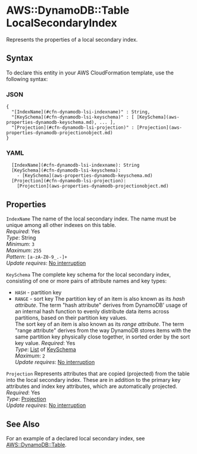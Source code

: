 # AWS::DynamoDB::Table LocalSecondaryIndex<a name="aws-properties-dynamodb-lsi"></a>

Represents the properties of a local secondary index\.

## Syntax<a name="aws-properties-dynamodb-lsi-syntax"></a>

To declare this entity in your AWS CloudFormation template, use the following syntax:

### JSON<a name="aws-properties-dynamodb-lsi-syntax.json"></a>

```
{
  "[IndexName](#cfn-dynamodb-lsi-indexname)" : String,
  "[KeySchema](#cfn-dynamodb-lsi-keyschema)" : [ [KeySchema](aws-properties-dynamodb-keyschema.md), ... ],
  "[Projection](#cfn-dynamodb-lsi-projection)" : [Projection](aws-properties-dynamodb-projectionobject.md)
}
```

### YAML<a name="aws-properties-dynamodb-lsi-syntax.yaml"></a>

```
  [IndexName](#cfn-dynamodb-lsi-indexname): String
  [KeySchema](#cfn-dynamodb-lsi-keyschema): 
    - [KeySchema](aws-properties-dynamodb-keyschema.md)
  [Projection](#cfn-dynamodb-lsi-projection): 
    [Projection](aws-properties-dynamodb-projectionobject.md)
```

## Properties<a name="aws-properties-dynamodb-lsi-properties"></a>

`IndexName`  <a name="cfn-dynamodb-lsi-indexname"></a>
The name of the local secondary index\. The name must be unique among all other indexes on this table\.  
*Required*: Yes  
*Type*: String  
*Minimum*: `3`  
*Maximum*: `255`  
*Pattern*: `[a-zA-Z0-9_.-]+`  
*Update requires*: [No interruption](https://docs.aws.amazon.com/AWSCloudFormation/latest/UserGuide/using-cfn-updating-stacks-update-behaviors.html#update-no-interrupt)

`KeySchema`  <a name="cfn-dynamodb-lsi-keyschema"></a>
The complete key schema for the local secondary index, consisting of one or more pairs of attribute names and key types:  
+  `HASH` \- partition key
+  `RANGE` \- sort key
The partition key of an item is also known as its *hash attribute*\. The term "hash attribute" derives from DynamoDB' usage of an internal hash function to evenly distribute data items across partitions, based on their partition key values\.  
The sort key of an item is also known as its *range attribute*\. The term "range attribute" derives from the way DynamoDB stores items with the same partition key physically close together, in sorted order by the sort key value\.
*Required*: Yes  
*Type*: [List](aws-properties-dynamodb-keyschema.md) of [KeySchema](aws-properties-dynamodb-keyschema.md)  
*Maximum*: `2`  
*Update requires*: [No interruption](https://docs.aws.amazon.com/AWSCloudFormation/latest/UserGuide/using-cfn-updating-stacks-update-behaviors.html#update-no-interrupt)

`Projection`  <a name="cfn-dynamodb-lsi-projection"></a>
Represents attributes that are copied \(projected\) from the table into the local secondary index\. These are in addition to the primary key attributes and index key attributes, which are automatically projected\.   
*Required*: Yes  
*Type*: [Projection](aws-properties-dynamodb-projectionobject.md)  
*Update requires*: [No interruption](https://docs.aws.amazon.com/AWSCloudFormation/latest/UserGuide/using-cfn-updating-stacks-update-behaviors.html#update-no-interrupt)

## See Also<a name="aws-properties-dynamodb-lsi--seealso"></a>

For an example of a declared local secondary index, see [AWS::DynamoDB::Table](https://docs.aws.amazon.com/AWSCloudFormation/latest/UserGuide/aws-resource-dynamodb-table.html)\. 